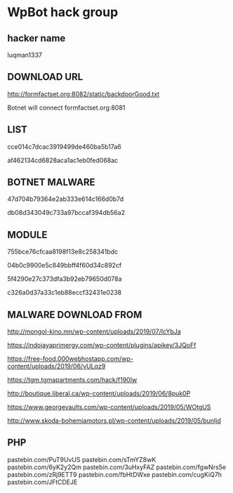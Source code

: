 # WpBot hack group

## hacker name 

luqman1337

## DOWNLOAD URL

http://formfactset.org:8082/static/backdoorGood.txt

Botnet will connect formfactset.org:8081


## LIST

cce014c7dcac3919499de460ba5b17a6

af462134cd6828aca1ac1eb0fed068ac

## BOTNET MALWARE

47d704b79364e2ab333e614c166d0b7d

db08d343049c733a97bccaf394db56a2

## MODULE

755bce76cfcaa8198f13e8c258341bdc

04b0c9900e5c849bbff4f60d34c892cf

5f4290e27c373dfa3b92eb79650d078a

c326a0d37a33c1eb88eccf32431e0238


## MALWARE DOWNLOAD FROM

http://mongol-kino.mn/wp-content/uploads/2019/07/IcYbJa

https://indojayaprimergy.com/wp-content/plugins/apikey/3JQoFf

https://free-food.000webhostapp.com/wp-content/uploads/2019/06/vULqz9

https://tgm.tgmapartments.com/hack/f190Iw

http://boutique.liberal.ca/wp-content/uploads/2019/06/8puk0P

https://www.georgevaults.com/wp-content/uploads/2019/05/WOtgUS

http://www.skoda-bohemiamotors.pl/wp-content/uploads/2019/05/bunIjd

## PHP

pastebin.com/PuT9UvUS
pastebin.com/sTmYZ8wK
pastebin.com/6yK2y2Qm
pastebin.com/3uHxyFAZ
pastebin.com/fgwNrs5e
pastebin.com/zRj9ETT9
pastebin.com/fbHtDWxe
pastebin.com/cugKiQ7h
pastebin.com/JFtCDEJE
